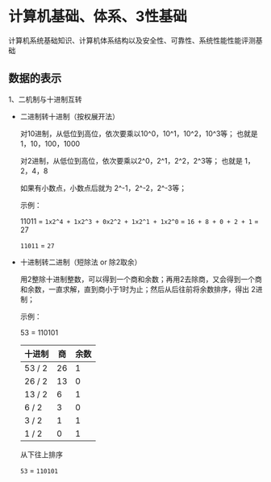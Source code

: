 # 计算机基础、体系、3性基础

计算机系统基础知识、计算机体系结构以及安全性、可靠性、系统性能性能评测基础

## 数据的表示

1、二机制与十进制互转

- 二进制转十进制（按权展开法）

  对10进制，从低位到高位，依次要乘以10^0，10^1，10^2，10^3等； 也就是 1，10，100，1000

  对2进制，从低位到高位，依次要乘以2^0，2^1，2^2，2^3等； 也就是 1，2，4，8

  如果有小数点，小数点后就为 2^-1，2^-2，2^-3等；

  示例：

  11011 = `1x2^4 + 1x2^3 + 0x2^2 + 1x2^1 + 1x2^0` = `16 + 8 + 0 + 2 + 1` = 27

  `11011` = `27`

<!-- <br> -->

- 十进制转二进制（短除法 or 除2取余）

  用2整除十进制整数，可以得到一个商和余数；再用2去除商，又会得到一个商和余数，一直求解，直到商小于1时为止；然后从后往前将余数排序，得出 2进制；

  示例：

  53 = 110101

  十进制 | 商 | 余数
  ---   | --- | ---
  53 / 2| 26  | 1
  26 / 2| 13  | 0
  13 / 2| 6   | 1
  6  / 2| 3   | 0
  3  / 2| 1   | 1
  1  / 2| 0   | 1

  从下往上排序

  `53` = `110101`
